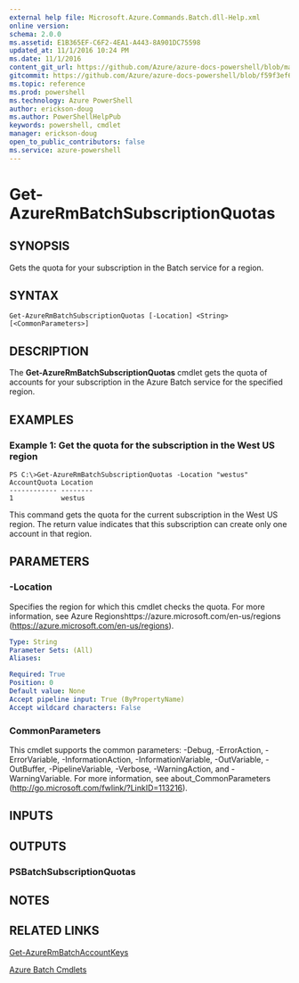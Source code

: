 ```yaml
---
external help file: Microsoft.Azure.Commands.Batch.dll-Help.xml
online version: 
schema: 2.0.0
ms.assetid: E1B365EF-C6F2-4EA1-A443-8A901DC75598
updated_at: 11/1/2016 10:24 PM
ms.date: 11/1/2016
content_git_url: https://github.com/Azure/azure-docs-powershell/blob/master/azureps-cmdlets-docs/ResourceManager/AzureRM.Batch/v1.1.4/Get-AzureRmBatchSubscriptionQuotas.md
gitcommit: https://github.com/Azure/azure-docs-powershell/blob/f59f3ef60bc592383812213e69fd77ba950759ed/azureps-cmdlets-docs/ResourceManager/AzureRM.Batch/v1.1.4/Get-AzureRmBatchSubscriptionQuotas.md
ms.topic: reference
ms.prod: powershell
ms.technology: Azure PowerShell
author: erickson-doug
ms.author: PowerShellHelpPub
keywords: powershell, cmdlet
manager: erickson-doug
open_to_public_contributors: false
ms.service: azure-powershell
---
```


# Get-AzureRmBatchSubscriptionQuotas

## SYNOPSIS
Gets the quota for your subscription in the Batch service for a region.

## SYNTAX

```
Get-AzureRmBatchSubscriptionQuotas [-Location] <String> [<CommonParameters>]
```

## DESCRIPTION
The **Get-AzureRmBatchSubscriptionQuotas** cmdlet gets the quota of accounts for your subscription in the Azure Batch service for the specified region.

## EXAMPLES

### Example 1: Get the quota for the subscription in the West US region
```
PS C:\>Get-AzureRmBatchSubscriptionQuotas -Location "westus"
AccountQuota Location
------------ --------
1            westus
```

This command gets the quota for the current subscription in the West US region.
The return value indicates that this subscription can create only one account in that region.

## PARAMETERS

### -Location
Specifies the region for which this cmdlet checks the quota.
For more information, see Azure Regionshttps://azure.microsoft.com/en-us/regions (https://azure.microsoft.com/en-us/regions).

```yaml
Type: String
Parameter Sets: (All)
Aliases: 

Required: True
Position: 0
Default value: None
Accept pipeline input: True (ByPropertyName)
Accept wildcard characters: False
```

### CommonParameters
This cmdlet supports the common parameters: -Debug, -ErrorAction, -ErrorVariable, -InformationAction, -InformationVariable, -OutVariable, -OutBuffer, -PipelineVariable, -Verbose, -WarningAction, and -WarningVariable. For more information, see about_CommonParameters (http://go.microsoft.com/fwlink/?LinkID=113216).

## INPUTS

## OUTPUTS

### PSBatchSubscriptionQuotas

## NOTES

## RELATED LINKS

[Get-AzureRmBatchAccountKeys](xref:ResourceManager/AzureRM.Batch/v1.1.4/Get-AzureRmBatchAccountKeys.md)

[Azure Batch Cmdlets](xref:ResourceManager/AzureRM.Batch/v1.1.4/AzureRM.Batch.md)


